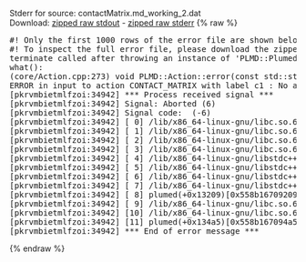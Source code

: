 Stderr for source:  contactMatrix.md_working_2.dat   
Download: [zipped raw stdout](contactMatrix.md_working_2.dat.plumed.stdout.txt.zip) - [zipped raw stderr](contactMatrix.md_working_2.dat.plumed.stderr.txt.zip) 
{% raw %}
<pre>
#! Only the first 1000 rows of the error file are shown below
#! To inspect the full error file, please download the zipped raw stderr file above
terminate called after throwing an instance of 'PLMD::Plumed::ExceptionError'
what():
(core/Action.cpp:273) void PLMD::Action::error(const std::string&) const
ERROR in input to action CONTACT_MATRIX with label c1 : No atoms have been read in
[pkrvmbietmlfzoi:34942] *** Process received signal ***
[pkrvmbietmlfzoi:34942] Signal: Aborted (6)
[pkrvmbietmlfzoi:34942] Signal code:  (-6)
[pkrvmbietmlfzoi:34942] [ 0] /lib/x86_64-linux-gnu/libc.so.6(+0x45330)[0x7f1011645330]
[pkrvmbietmlfzoi:34942] [ 1] /lib/x86_64-linux-gnu/libc.so.6(pthread_kill+0x11c)[0x7f101169eb2c]
[pkrvmbietmlfzoi:34942] [ 2] /lib/x86_64-linux-gnu/libc.so.6(gsignal+0x1e)[0x7f101164527e]
[pkrvmbietmlfzoi:34942] [ 3] /lib/x86_64-linux-gnu/libc.so.6(abort+0xdf)[0x7f10116288ff]
[pkrvmbietmlfzoi:34942] [ 4] /lib/x86_64-linux-gnu/libstdc++.so.6(+0xa5ff5)[0x7f1011aa5ff5]
[pkrvmbietmlfzoi:34942] [ 5] /lib/x86_64-linux-gnu/libstdc++.so.6(+0xbb0da)[0x7f1011abb0da]
[pkrvmbietmlfzoi:34942] [ 6] /lib/x86_64-linux-gnu/libstdc++.so.6(_ZSt10unexpectedv+0x0)[0x7f1011aa5a55]
[pkrvmbietmlfzoi:34942] [ 7] /lib/x86_64-linux-gnu/libstdc++.so.6(+0xa5a6f)[0x7f1011aa5a6f]
[pkrvmbietmlfzoi:34942] [ 8] plumed(+0x13209)[0x558b16709209]
[pkrvmbietmlfzoi:34942] [ 9] /lib/x86_64-linux-gnu/libc.so.6(+0x2a1ca)[0x7f101162a1ca]
[pkrvmbietmlfzoi:34942] [10] /lib/x86_64-linux-gnu/libc.so.6(__libc_start_main+0x8b)[0x7f101162a28b]
[pkrvmbietmlfzoi:34942] [11] plumed(+0x134a5)[0x558b167094a5]
[pkrvmbietmlfzoi:34942] *** End of error message ***
</pre>
{% endraw %}
